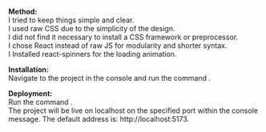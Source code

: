 **Method:**<br>
I tried to keep things simple and clear.<br>
I used raw CSS due to the simplicity of the design.<br>
I did not find it necessary to install a CSS framework or preprocessor.<br>
I chose React instead of raw JS for modularity and shorter syntax.<br>
I Installed react-spinners for the loading animation.<br>

**Installation:**<br>
Navigate to the project in the console and run the command <npm install>.<br>

**Deployment:**<br>
Run the command <npm run dev>.<br>
The project will be live on localhost on the specified port within the console message. The default address is: http://localhost:5173.<br>
